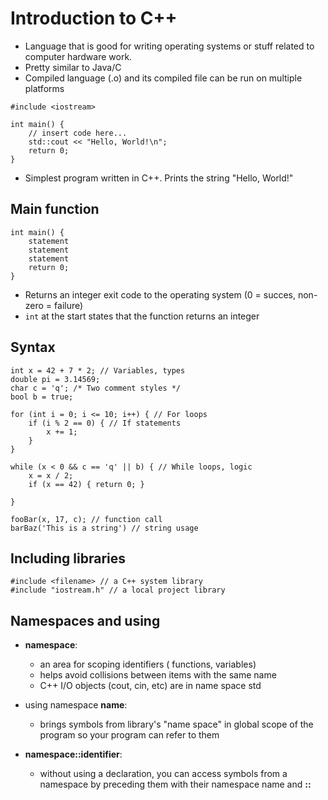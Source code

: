 #  Introduction to C++

- Language that is good for writing operating systems or stuff related to computer hardware work.
- Pretty similar to Java/C
- Compiled language (.o) and its compiled file can be run on multiple platforms

```
#include <iostream>

int main() {
    // insert code here...
    std::cout << "Hello, World!\n";
    return 0;
}
```
- Simplest program written in C++. Prints the string "Hello, World!"

## Main function
```
int main() {
    statement
    statement
    statement
    return 0;
}
```
- Returns an integer exit code to the operating system (0 = succes, non-zero = failure)
- `int` at the start states that the function returns an integer


## Syntax
```
int x = 42 + 7 * 2; // Variables, types
double pi = 3.14569;
char c = 'q'; /* Two comment styles */
bool b = true;

for (int i = 0; i <= 10; i++) { // For loops
    if (i % 2 == 0) { // If statements
        x += 1;
    }
}

while (x < 0 && c == 'q' || b) { // While loops, logic
    x = x / 2;
    if (x == 42) { return 0; }
    
}

fooBar(x, 17, c); // function call
barBaz('This is a string') // string usage
```


## Including libraries
```
#include <filename> // a C++ system library
#include "iostream.h" // a local project library 
```

## Namespaces and using
- **namespace**: 
    - an area for scoping identifiers ( functions, variables)
    - helps avoid collisions between items with the same name
    - C++ I/O objects (cout, cin, etc) are in name space std
    
- using namespace **name**:
    - brings symbols from library's "name space" in global scope of the program so your program can refer to them
    
- **namespace::identifier**:
    - without using a declaration, you can access symbols from a namespace by preceding them with their namespace name and **::**
    



